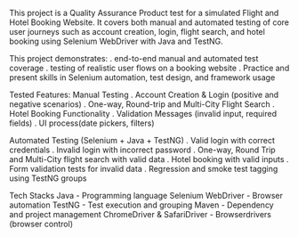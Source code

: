 This project is a Quality Assurance Product test for a simulated Flight and Hotel Booking Website. It covers both manual and automated testing of core user journeys such as account creation, login, flight search, and hotel booking using Selenium WebDriver with Java and TestNG.

This project demonstrates: 
. end-to-end manual and automated test coverage
. testing of realistic user flows on a booking website
. Practice and present skills in Selenium automation, test design, and framework usage


Tested Features:
Manual Testing
. Account Creation & Login (positive and negative scenarios)
. One-way, Round-trip  and Multi-City Flight Search
. Hotel Booking Functionality
. Validation Messages (invalid input, required fields)
. UI process(date pickers, filters)

Automated Testing (Selenium + Java + TestNG)
. Valid login with correct credentials
. Invalid login with incorrect password
. One-way, Round Trip and Multi-City flight search with valid data
. Hotel booking with valid inputs
. Form validation tests for invalid data
. Regression and smoke test tagging using TestNG groups

Tech Stacks
Java - Programming language
Selenium WebDriver - Browser automation
TestNG - Test execution and grouping
Maven - Dependency and project management
ChromeDriver & SafariDriver - Browserdrivers (browser control)	

